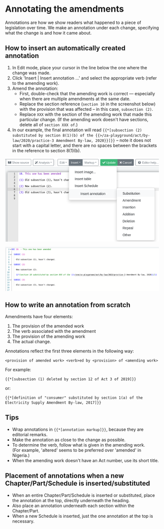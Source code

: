 # Annotating the amendments

Annotations are how we show readers what happened to a piece of legislation over time. We make an annotation under each change, specifying what the change is and how it came about.

## How to insert an automatically created annotation

1. In Edit mode, place your cursor in the line below the one where the change was made.
2. Click 'Insert | Insert annotation …' and select the appropriate verb (refer to the amending work).
3. Amend the annotation:
   * First, double-check that the amending work is correct — especially when there are multiple amendments at the same date.
   * Replace the section reference (`section 10` in the screenshot below) with the provision that was affected – in this case, `subsection (2)`.
   * Replace `XXX` with the section of the amending work that made this particular change. (If the amending work doesn't have sections, delete all of `section XXX of`.)
4. In our example, the final annotation will read `{{*[subsection (2) substituted by section 8(1)(b) of the {{>/za-playground/act/by-law/2020/practice-3 Amendment By-law, 2020}}]}}` – note it does not start with a capital letter, and there are no spaces between the brackets in the reference to section 8(1)(b).

![Inserting the annotation](<../../.gitbook/assets/image (144).png>)

![The automatically inserted annotation still needs to be edited](<../../.gitbook/assets/image (82).png>)

## How to write an annotation from scratch

Amendments have four elements:

1. The provision of the amended work
2. The verb associated with the amendment
3. The provision of the amending work
4. The actual change.

Annotations reflect the first three elements in the following way:

```
<provision of amended work> <verb>ed by <provision> of <amending work>
```

For example:

```
{{*[subsection (1) deleted by section 12 of Act 3 of 2019]}}
```

or:

```
{{*[definition of "consumer" substituted by section 1(a) of the Electricity Supply Amendment By-law, 2017]}}
```

## Tips

* Wrap annotations in `{{*[annotation markup]}}`, because they are editorial remarks.
* Make the annotation as close to the change as possible.
* To determine the verb, follow what is given in the amending work. \
  (For example, 'altered' seems to be preferred over 'amended' in Nigeria.)
* When the amending work doesn't have an Act number, use its short title.

## Placement of annotations when a new Chapter/Part/Schedule is inserted/substituted

* When an entire Chapter/Part/Schedule is inserted or substituted, place the annotation at the top, directly underneath the heading.
* Also place an annotation underneath each section within the Chapter/Part.
* When a new Schedule is inserted, just the one annotation at the top is necessary.
